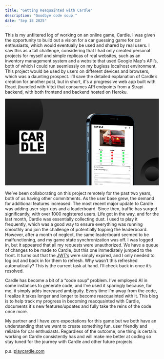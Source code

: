 ```yaml
---
title: "Getting Reaquainted with Cardle"
description: "Goodbye code soup."
date: "Sep 18 2025"
---
```


This is my unfiltered log of working on an online game, Cardle. I was given the opportunity to build out a vision for a car guessing game for car enthusiasts, which would eventually be used and shared by real users. I saw this as a tall challenge, considering that I had only created personal projects for myself and simple replicas of real websites, such as an inventory management system and a website that used Google Map's API’s, both of which I could run seemlessly on my bugless localhost environment. This project would be used by users on different devices and browsers, which was a daunting prospect. I’ll save the detailed explanation of Cardle’s creation for another post, but in short, it's a progressive web app built with React (bundled with Vite) that consumes API endpoints from a Strapi backend, with both frontend and backend hosted on Heroku.

![Cardle](../../../assets/images/carde-demo.png)

We’ve been collaborating on this project remotely for the past two years, both of us having other commitments. As the user base grew, the demand for additional features increased. The most recent major update to Cardle was adding user sign-ups and a leaderboard. Since then, traffic has surged significantly, with over 1000 registered users.
Life got in the way, and for the last month, Cardle was essentially collecting dust. I used to play it frequently, which was a good way to ensure everything was running smoothly and join the challenge of potentially topping the leaderboard. However, after a month of neglect, the same leaderboard seemed to be malfunctioning, and my game state synchronization was off. I was logged in, but it appeared that all my requests were unauthorized. We have a queue of changes to be made to Cardle, but this one immediately jumped to the front.
It turns out that the <abbr title = "JSON Web Tokens">JWT’s</abbr> were simply expired, and I only needed to log out and back in for them to refresh. Why wasn’t this refreshed automatically? This is the current task at hand. I’ll check back in once it’s resolved. 

Cardle has become a bit of a “code soup” problem. I’ve employed AI in some instances to generate code, and I've used it sparingly because, for me, it simply adds increased ambiguity. Every time I’m away from the code, I realize it takes longer and longer to become reacquainted with it. This blog is to help track my progress in becoming reacquainted with Cardle, documents it's new features/updates and fully take the reins of the code once more. 

My partner and I have zero expectations for this game but we both have an understanding that we want to create something fun, user friendly and reliable for car enthusiasts. Regardless of the outcome, one thing is certain: working on Cardle consistently has and will make me better at coding so stay tuned for the journey with Cardle and other future projects.

p.s. [playcardle.com](http://playcardle.com)